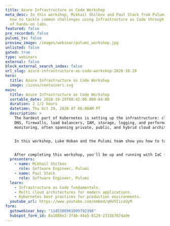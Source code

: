 ```yaml
---
title: Azure Infrastructure as Code Workshop
meta_desc: In this workshop, Mikhail Shilkov and Paul Stack from Pulumi show you
  how to tackle common challenges using Infrastructure as Code through a series
  of hands-on labs.
featured: false
pre_recorded: false
pulumi_tv: false
preview_image: /images/webinar/pulumi_workshop.jpg
unlisted: false
gated: true
type: webinars
external: false
block_external_search_index: false
url_slug: azure-infrastructure-as-code-workshop-2020-10-29
hero:
  title: Azure Infrastructure as Code Workshop
  image: /icons/containers.svg
main:
  title: Azure Infrastructure as Code Workshop
  sortable_date: 2020-10-29T08:42:00.000-04:00
  duration: 2 1/2 hours
  datetime: Thu Oct 29, 2020 AT 06:00AM PT
  description: >
    The hardest part of Kubernetes is setting up the infrastructure: clusters,
    DNS, firewalls, load balancers, IAM, storage, logging, and performance
    monitoring, often spanning private, public, and hybrid cloud architectures.


    In this workshop, Luke Hoban and the Pulumi team show you how to tackle these challenges using Infrastructure as Code (IaC) through a series of hands-on labs. The techniques work for any cloud --- Azure, AWS, and GCP. You'll be able to leverage your favorite languages including Python, Go, JavaScript, TypeScript, and C# instead of YAML or domain-specific languages.


    After completing this workshop, you'll be up and running with IaC fundamentals, modern application architectures across many clouds, and Kubernetes best-practices that are ready for production environments. You'll also be ready to empower your development teams to be more productive --- continuously deploying both their applications and infrastructure.
  presenters:
    - name: Mikhail Shilkov
      role: Software Engineer, Pulumi
    - name: Paul Stack
      role: Software Engineer, Pulumi
  learn:
    - Infrastructure as Code fundamentals.
    - Multi cloud architectures for modern applications.
    - Kubernetes best practices for production environments.
  youtube_url: https://www.youtube.com/embed/qHVVIicxUyM
form:
  gotowebinar_key: "1145386961095792398"
  hubspot_form_id: 8a1088e2-3f4b-44a5-8129-2315b7874a9e
---
```

